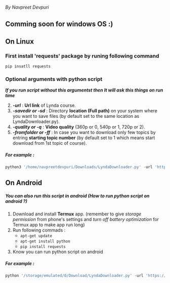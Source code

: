 ###### By Navpreet Devpuri
## Comming soon for windows OS :) 
## On Linux
### First install 'requests' package by runing following command 
`pip insatll requests`

### Optional arguments with python script
***If you run script without this argumentst then It will ask this things on run time***<br/>

2. ***-url*** : **Url link** of Lynda course.
3. ***-savedir or -sd*** : Directory **location (Full path)** on your system where you want to save files (by default set to the same location as LyndaDownloader.py).
4. ***-quality or -q*** : **Video quality** (360p or 0, 540p or 1, 720p or 2).
5. ***-fromfolder or -ff*** : In case you want to download only few topics by entring **starting topic number** (by default set to 1 which means start download from 1st topic of course).
##### For example : 
```python 
python3 '/home/navpreetdevpuri/Downloads/LyndaDownloader.py' -url 'https://www.lynda.com/C-tutorials/C-Essential-Training/772322-2.html' -sd '/home/navpreetdevpuri/Downloads/' -quality 720p 
```

## On Android
##### You can also run this script in android (How to run python script on android ?)
1. Download and install **Termux** app. (remember to give *storage permission* from phone's settings and *turn off battery optimization* for Termux app to make app run long)
2. Run following commads : 
   -  `apt-get update`
   -  `apt-get install python`
   -  `pip install requests`
3. Know you can run python script on android


##### For example : 
```python 
python '/storage/emulated/0/Download/LyndaDownloader.py' -url 'https://www.lynda.com/C-tutorials/C-Essential-Training/772322-2.html' -savedir '/storage/emulated/0/Download/' -q 2 
```




